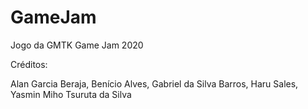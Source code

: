 # GameJam
Jogo da GMTK Game Jam 2020

Créditos:

Alan Garcia Beraja, Benício Alves, Gabriel da Silva Barros, Haru Sales, Yasmin Miho Tsuruta da Silva
